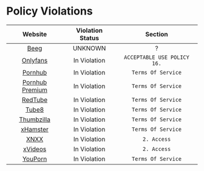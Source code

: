 # Policy Violations

| Website | Violation Status | Section |
|:---------:|:-----------:|:-----------:|
| [Beeg](https://beeg.com/terms) | UNKNOWN | ? |
| [Onlyfans](https://onlyfans.com/terms#terms-use-all-users) | In Violation | `ACCEPTABLE USE POLICY 16.` |
| [Pornhub](https://www.pornhub.com/information/terms) | In Violation | `Terms Of Service` |
| [Pornhub Premium](https://www.pornhubpremium.com/information/terms) | In Violation | `Terms Of Service` |
| [RedTube](https://www.redtube.com/information#terms) | In Violation | `Terms Of Service` |
| [Tube8](https://www.tube8.com/info.html#terms) | In Violation | `Terms Of Service` |
| [Thumbzilla](https://www.thumbzilla.com/information#terms) | In Violation | `Terms Of Service` |
| [xHamster](https://xhamster.com/info/terms) | In Violation | `Terms Of Service` |
| [XNXX](https://info.xnxx.com/legal/tos) | In Violation | `2. Access` |
| [xVideos](https://info.xvideos.net/legal/tos/) | In Violation | `2. Access` |
| [YouPorn](https://www.youporn.com/information/#terms) | In Violation | `Terms Of Service` |
